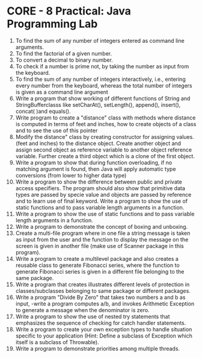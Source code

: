 # CORE - 8 Practical: Java Programming Lab

1. To find the sum of any number of integers entered as command line arguments.
2. To find the factorial of a given number.
3. To convert a decimal to binary number.
4. To check if a number is prime not, by taking the number as input from the keyboard.
5. To find the sum of any number of integers interactively, i.e., entering every number from the keyboard, whereas the total number of integers is given as a command line argument
6. Write a program that show working of different functions of String and StringBufferclasss like setCharAt(), setLength(), append(), insert(), concat( )and equals().
7. Write program to create a "distance" class with methods where distance is computed in terms of feet and inches, how to create objects of a class and to see the use of this pointer
8. Modify the distance" class by creating constructor for assigning values. (feet and inches) to the distance object. Create another object and assign second object as reference variable to another object reference variable. Further create a third object which is a clone of the first object.
9. Write a program to show that during function overloading, if no matching argument is found, then Java will apply automatic type conversions (from lower to higher data type)
10. Write a program to show the difference between public and private access specifiers. The program should also show that primitive data types are passed by specie value and objects are passed by reference and to learn use of final keyword. Write a program to show the use of static functions and to pass variable length arguments in a function.
11. Write a program to show the use of static functions and to pass variable length arguments in a function.
12. Write a program to demonstrate the concept of boxing and unboxing.
13. Create a multi-file program where in one file a string message is taken as input from the user and the function to display the message on the screen is given in another file (make use of Scanner package in this program).
14. Write a program to create a multilevel package and also creates a reusable class to generate Fibonacci series, where the function to generate Fibonacci series is given in a different file belonging to the same package.
15. Write a program that creates illustrates different levels of protection in classes/subclasses belonging to same package or different packages.
16. Write a program "Divide By Zero" that takes two numbers a and b as input, -write a program computes a/b, and invokes Arithmetic Exception to generate a message when the denominator is zero.
17. Write a program to show the use of nested try statements that emphasizes the sequence of checking for catch handler statements.
18. Write a program to create your own exception types to handle situation specific to your application (Hint: Define a subclass of Exception which itself is a subclass of Throwable).
19. Write a program to demonstrate priorities among multiple threads. 
